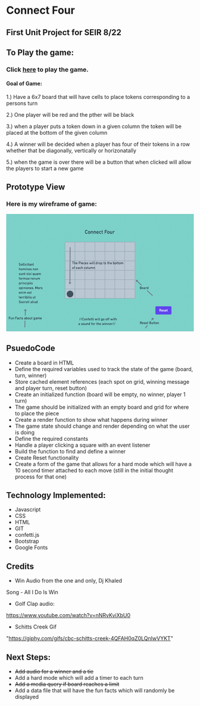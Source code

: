 # Connect Four 

## First Unit Project for SEIR 8/22

## To Play the game:
### Click [here](https://chris-elliott-connect-four.netlify.app/) to play the game.






#### Goal of Game:

1.) Have a 6x7 board that will have cells to place tokens corresponding to a persons turn 

2.) One player will be red and the pther will be black 

3.) when a player puts a token down in a given column the token will be placed at the bottom of the given column 

4.) A winner will be decided when a player has four of their tokens in a row whether that be diagonally, vertically or horizonatally

5.) when the game is over there will be a button that when clicked will allow the players to start a new game 

## Prototype View
### Here is my wireframe of game:
![connect four wireframe](assets/game-wireframe.png)

## PsuedoCode
- Create a board in HTML 
- Define the required variables used to track the state of the game (board, turn, winner)
- Store cached element references (each spot on grid, winning message and player turn, reset button)
- Create an initialized function (board will be empty, no winner, player 1 turn)
- The game should be initialized with an empty board and grid for where to place the piece
- Create a render function to show what happens during winner 
- The game state should change and render depending on what the user is doing 
- Define the required constants
- Handle a player clicking a square with an event listener 
- Build the function to find and define a winner
- Create Reset functionality
- Create a form of the game that allows for a hard mode which will have a 10 second timer attached to each move (still in the initial thought process for that one)


## Technology Implemented: 
- Javascript
- CSS
- HTML
- GIT
- confetti.js
- Bootstrap 
- Google Fonts



## Credits

- Win Audio from the one and only, Dj Khaled 

Song - All I Do Is Win 

- Golf Clap audio: 
  
https://www.youtube.com/watch?v=nNRvKviXbU0

- Schitts Creek Gif 
  
"https://giphy.com/gifs/cbc-schitts-creek-4QFAH0qZ0LQnIwVYKT"


## Next Steps:

- ~~Add audio for a winner and a tie~~
- Add a hard mode which will add a timer to each turn
- ~~Add a media query if board reaches a limit~~ 
- Add a data file that will have the fun facts which will randomly be displayed 